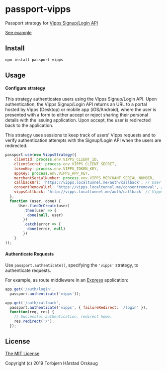 # passport-vipps

Passport strategy for [Vipps Signup/Login API](https://github.com/vippsas/vipps-signuplogin-api)

[See example](example/README.md)

## Install
```sh
npm install passport-vipps
```
## Usage
#### Configure strategy
This strategy authenticates users using the Vipps Signup/Login API. Upon authentication, the Vipps Signup/Login API returns an URL to a portal hosted by Vipps (Desktop) or mobile app (iOS/Android), where the user is presented with a form to either accept or reject sharing their personal details with the issuing application. Upon accept, the user is redirected back to the application.

This strategy uses sessions to keep track of users' Vipps requests and to verify authentication attempts with the Signup/Login API when the users are redirected.

```js
passport.use(new VippsStrategy({
    clientId: process.env.VIPPS_CLIENT_ID,
    clientSecret: process.env.VIPPS_CLIENT_SECRET,
    tokenKey: process.env.VIPPS_TOKEN_KEY,
    appKey: process.env.VIPPS_APP_KEY,
    merchantSerialNumber: process.env.VIPPS_MERCHANT_SERIAL_NUMBER,
    callbackUrl: 'https://vipps.localtunnel.me/auth/callback', // User redirect
    consentRemovalUrl: 'https://vipps.localtunnel.me/consentremoval', // TODO: Document this
    vippsCallback: 'http://vipps.localtunnel.me/auth/callback' // Vipps service callback TODO: Implement this
  },
  function (user, done) {
      User.findOrCreate(user)
        .then(user => {
          done(null, user)
        })
        .catch(error => {
          done(error, null)
        })
    }
));
```
#### Authenticate Requests

Use `passport.authenticate()`, specifying the `'vipps'` strategy, to
authenticate requests.

For example, as route middleware in an [Express](http://expressjs.com/)
application:

```js
app.get('/auth/login',
  passport.authenticate('vipps'));

app.get('/auth/callback',
  passport.authenticate('vipps', { failureRedirect: '/login' }),
  function(req, res) {
    // Successful authentication, redirect home.
    res.redirect('/');
  });
```
## License

[The MIT License](http://opensource.org/licenses/MIT)

Copyright (c) 2019 Torbjørn Hårstad Orskaug
